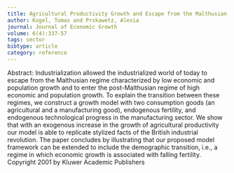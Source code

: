 ```yaml
---
title: Agricultural Productivity Growth and Escape from the Malthusian Trap
author: Kogel, Tomas and Prskawetz, Alexia
journal: Journal of Economic Growth
volume: 6(4):337-57
tags: sector
bibtype: article
category: reference
---
```

Abstract:  Industrialization allowed the industrialized world of today to escape from the Malthusian regime characterized by low economic and population growth and to enter the post-Malthusian regime of high economic and population growth. To explain the transition between these regimes, we construct a growth model with two consumption goods (an agricultural and a manufacturing good), endogenous fertility, and endogenous technological progress in the manufacturing sector. We show that with an exogenous increase in the growth of agricultural productivity our model is able to replicate stylized facts of the British industrial revolution. The paper concludes by illustrating that our proposed model framework can be extended to include the demographic transition, i.e., a regime in which economic growth is associated with falling fertility. Copyright 2001 by Kluwer Academic Publishers
